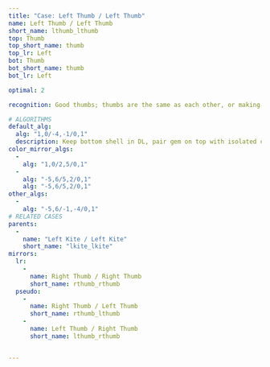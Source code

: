 ```yaml
---
title: "Case: Left Thumb / Left Thumb"
name: Left Thumb / Left Thumb
short_name: lthumb_lthumb
top: Thumb
top_short_name: thumb
top_lr: Left
bot: Thumb
bot_short_name: thumb
bot_lr: Left

optimal: 2

recognition: Good thumbs; thumbs are the same as each other, or making a kite on one face makes a kite on the other face.

# ALGORITHMS
default_alg:
  alg: "1,0/-4,-1/0,1"
  description: Keep bottom shell in DL, pair gem on top with isolated corner on bottom to form kite/kite.
color_mirror_algs:
  -
    alg: "1,0/2,5/0,1"
  -
    alg: "-5,6/5,2/0,1"
    alg: "-5,6/5,2/0,1"
other_algs:
  -
    alg: "-5,6/-1,-4/0,1"
# RELATED CASES
parents:
  -
    name: "Left Kite / Left Kite"
    short_name: "lkite_lkite"
mirrors:
  lr:
    -
      name: Right Thumb / Right Thumb
      short_name: rthumb_rthumb
  pseudo:
    -
      name: Right Thumb / Left Thumb
      short_name: rthumb_lthumb
    -
      name: Left Thumb / Right Thumb
      short_name: lthumb_rthumb


---
```


